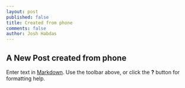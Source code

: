 ```yaml
---
layout: post
published: false
title: Created from phone
comments: false
author: Josh Habdas
---
```


## A New Post created from phone

Enter text in [Markdown](http://daringfireball.net/projects/markdown/). Use the toolbar above, or click the **?** button for formatting help.